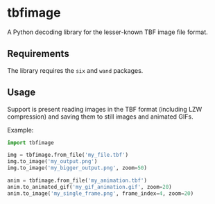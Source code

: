 # tbfimage
A Python decoding library for the lesser-known TBF image file format.

## Requirements
The library requires the `six` and `wand` packages.

## Usage
Support is present reading images in the TBF format (including LZW compression) and saving them to still images and animated GIFs.

Example:

```python
import tbfimage

img = tbfimage.from_file('my_file.tbf')
img.to_image('my_output.png')
img.to_image('my_bigger_output.png', zoom=50)

anim = tbfimage.from_file('my_animation.tbf')
anim.to_animated_gif('my_gif_animation.gif', zoom=20)
anim.to_image('my_single_frame.png', frame_index=4, zoom=20)
```
